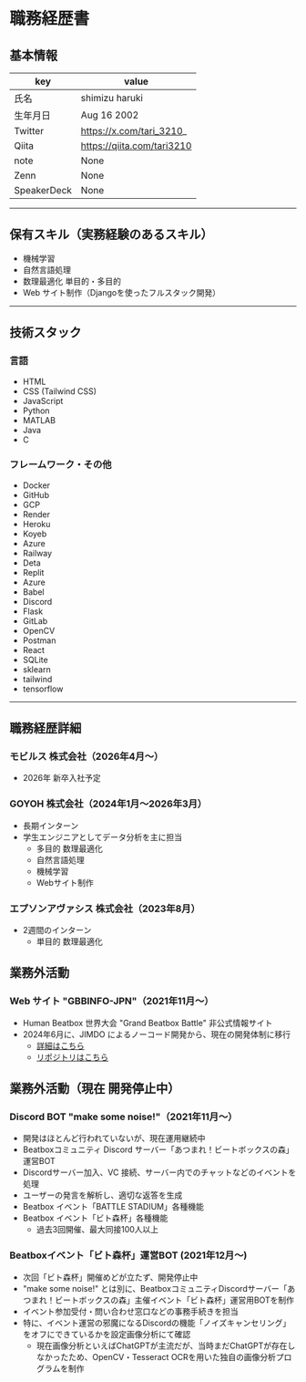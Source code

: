 # 職務経歴書

## 基本情報

|key|value|
|---|---|
|氏名|shimizu haruki|
|生年月日|Aug 16 2002|
|Twitter|https://x.com/tari_3210_|
|Qiita|https://qiita.com/tari3210|
|note|None|
|Zenn|None|
|SpeakerDeck|None|

---

## 保有スキル（実務経験のあるスキル）

- 機械学習
- 自然言語処理
- 数理最適化 単目的・多目的
- Web サイト制作（Djangoを使ったフルスタック開発）

---

## 技術スタック

### 言語

- HTML
- CSS (Tailwind CSS)
- JavaScript
- Python
- MATLAB
- Java
- C

### フレームワーク・その他

- Docker
- GitHub
- GCP
- Render
- Heroku
- Koyeb
- Azure
- Railway
- Deta
- Replit
- Azure
- Babel
- Discord
- Flask
- GitLab
- OpenCV
- Postman
- React
- SQLite
- sklearn
- tailwind
- tensorflow

---

## 職務経歴詳細

### モビルス 株式会社（2026年4月～）

- 2026年 新卒入社予定

### GOYOH 株式会社（2024年1月～2026年3月）

- 長期インターン
- 学生エンジニアとしてデータ分析を主に担当
  - 多目的 数理最適化
  - 自然言語処理
  - 機械学習
  - Webサイト制作

### エプソンアヴァシス 株式会社（2023年8月）

- 2週間のインターン
  - 単目的 数理最適化

## 業務外活動

### Web サイト "GBBINFO-JPN"（2021年11月～）

- Human Beatbox 世界大会 "Grand Beatbox Battle" 非公式情報サイト
- 2024年6月に、JIMDO によるノーコード開発から、現在の開発体制に移行
  - [詳細はこちら](https://qiita.com/tari3210/items/0561e91774863d165af0)
  - [リポジトリはこちら](https://github.com/shumizu418128/gbbinfo2.0)

## 業務外活動（現在 開発停止中）

### Discord BOT "make some noise!"（2021年11月～）

- 開発はほとんど行われていないが、現在運用継続中
- Beatboxコミュニティ Discord サーバー「あつまれ！ビートボックスの森」運営BOT
- Discordサーバー加入、VC 接続、サーバー内でのチャットなどのイベントを処理
- ユーザーの発言を解析し、適切な返答を生成
- Beatbox イベント「BATTLE STADIUM」各種機能
- Beatbox イベント「ビト森杯」各種機能
  - 過去3回開催、最大同接100人以上

### Beatboxイベント「ビト森杯」運営BOT (2021年12月～)

- 次回「ビト森杯」開催めどが立たず、開発停止中
- "make some noise!" とは別に、BeatboxコミュニティDiscordサーバー「あつまれ！ビートボックスの森」主催イベント「ビト森杯」運営用BOTを制作
- イベント参加受付・問い合わせ窓口などの事務手続きを担当
- 特に、イベント運営の邪魔になるDiscordの機能「ノイズキャンセリング」をオフにできているかを設定画像分析にて確認
  - 現在画像分析といえばChatGPTが主流だが、当時まだChatGPTが存在しなかったため、OpenCV・Tesseract OCRを用いた独自の画像分析プログラムを制作
